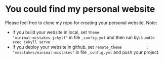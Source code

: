 # You could find my personal website <a href="https://longhoangphi225.github.io" here> </a>

Please feel free to clone my repo for creating your personal website.
Note:
- If you build your website in local, set `theme                  : "minimal-mistakes-jekyll"` in file `_config.yml` and then run by: `bundle exec jekyll serve`
- If you deploy your website in github, set `remote_theme           : "mmistakes/minimal-mistakes"` in file `_config.yml` and push your project.